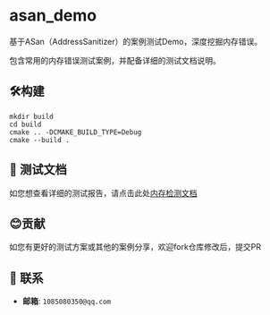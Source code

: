 # asan_demo
基于ASan（AddressSanitizer）的案例测试Demo，深度挖掘内存错误。

包含常用的内存错误测试案例，并配备详细的测试文档说明。


## 🛠️构建

```shell
mkdir build
cd build
cmake .. -DCMAKE_BUILD_TYPE=Debug
cmake --build .
```

## :bookmark_tabs: 测试文档

如您想查看详细的测试报告，请点击此处[内存检测文档](doc/test.md)

## :blush:贡献

如您有更好的测试方案或其他的案例分享，欢迎fork仓库修改后，提交PR

## :email: 联系

- **邮箱**: `1085080350@qq.com`
